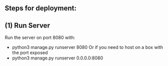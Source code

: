 Steps for deployment:
---------------------
(1) Run Server
---------------------------
Run the server on port 8080 with:
- python3 manage.py runserver 8080
Or if you need to host on a box with the port exposed
- python3 manage.py runserver 0.0.0.0:8080

